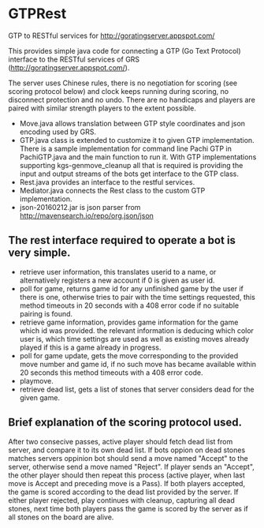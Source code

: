 # GTPRest
GTP to RESTful services for http://goratingserver.appspot.com/

This provides simple java code for connecting a GTP (Go Text Protocol) interface to the RESTful services of GRS (http://goratingserver.appspot.com/).

The server uses Chinese rules, there is no negotiation for scoring (see scoring protocol below) and clock keeps running during scoring, no disconnect protection and no undo. There are no handicaps and players are paired with similar strength players to the extent possible.

- Move.java allows translation between GTP style coordinates and json encoding used by GRS. 
- GTP.java class is extended to customize it to given GTP implementation. There is a sample implementation for command line Pachi GTP in PachiGTP.java and the main function to run it. With GTP implementations supporting kgs-genmove_cleanup all that is required is providing the input and output streams of the bots get interface to the GTP class.
- Rest.java provides an interface to the restful services. 
- Mediator.java connects the Rest class to the custom GTP implementation.
- json-20160212.jar is json parser from http://mavensearch.io/repo/org.json/json

## The rest interface required to operate a bot is very simple. 
- retrieve user information, this translates userid to a name, or alternatively registers a new account if 0 is given as user id.
- poll for game, returns game id for any unfinished game by the user if there is one, otherwise tries to pair with the time settings requested, this method timeouts in 20 seconds with a 408 error code if no suitable pairing is found.
- retrieve game information, provides game information for the game which id was provided. the relevant information is deducing which color user is, which time settings are used as well as existing moves already played if this is a game already in progress.
- poll for game update, gets the move corresponding to the provided move number and game id, if no such move has became available within 20 seconds this method timeouts with a 408 error code.
- playmove.
- retrieve dead list, gets a list of stones that server considers dead for the given game.

## Brief explanation of the scoring protocol used.
After two consecive passes, active player should fetch dead list from server, and compare it to its own dead list. If bots oppion on dead stones matches servers oppinion bot should send a move named "Accept" to the server, otherwise send a move named "Reject". If player sends an "Accept", the other player should then repeat this process (active player, when last move is Accept and preceding move is a Pass). If both players accepted, the game is scored according to the dead list provided by the server. If either player rejected, play continues with cleanup, capturing all dead stones, next time both players pass the game is scored by the server as if all stones on the board are alive.
